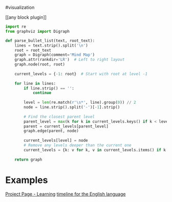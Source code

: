 #visualization

[[any block plugin]]

```python
import re
from graphviz import Digraph

def parse_bullet_list(text, root_text):
    lines = text.strip().split('\n')
    root = root_text
    graph = Digraph(comment='Mind Map')
    graph.attr(rankdir='LR')  # Left to right layout
    graph.node(root, root)
    
    current_levels = {-1: root}  # Start with root at level -1
    
    for line in lines:
        if line.strip() == '':
            continue
        
        level = len(re.match(r'\s*', line).group(0)) // 2
        node = line.strip().split('-')[-1].strip()
        
        # Find the closest parent level
        parent_level = max(k for k in current_levels.keys() if k < level)
        parent = current_levels[parent_level]
        graph.edge(parent, node)
        
        current_levels[level] = node
        # Remove any levels deeper than the current one
        current_levels = {k: v for k, v in current_levels.items() if k <= level}
    
    return graph

```

# Examples

[Project Page - Learning](Project%20Page%20-%20Learning.md)
[timeline for the English language](timeline%20for%20the%20English%20language.md)
